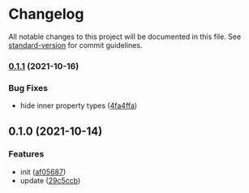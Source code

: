# Changelog

All notable changes to this project will be documented in this file. See [standard-version](https://github.com/conventional-changelog/standard-version) for commit guidelines.

### [0.1.1](https://github.com/iendeavor/vue-ditto/compare/v0.1.0...v0.1.1) (2021-10-16)


### Bug Fixes

* hide inner property types ([4fa4ffa](https://github.com/iendeavor/vue-ditto/commit/4fa4ffada3f8e33598ec649aae0b03938d865d41))

## 0.1.0 (2021-10-14)


### Features

* init ([af05687](https://github.com/iendeavor/vue-ditto/commit/af056879e1f283d9393ca56d8820da2bf8dfe126))
* update ([29c5ccb](https://github.com/iendeavor/vue-ditto/commit/29c5ccb4f357897d8b474fb38b7c398f5d36644a))
